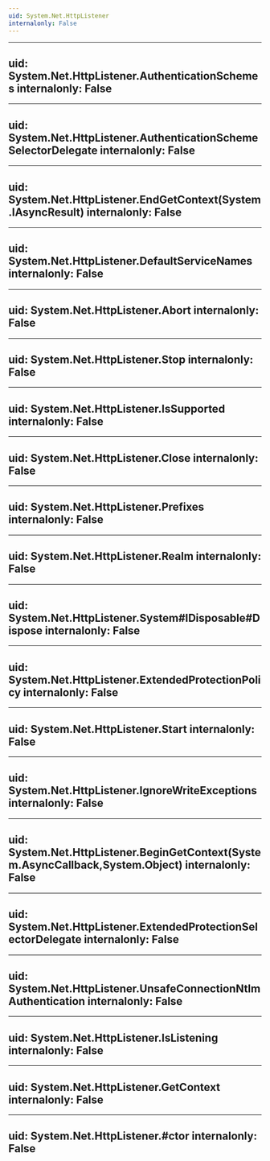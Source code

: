 ```yaml
---
uid: System.Net.HttpListener
internalonly: False
---
```


---
uid: System.Net.HttpListener.AuthenticationSchemes
internalonly: False
---

---
uid: System.Net.HttpListener.AuthenticationSchemeSelectorDelegate
internalonly: False
---

---
uid: System.Net.HttpListener.EndGetContext(System.IAsyncResult)
internalonly: False
---

---
uid: System.Net.HttpListener.DefaultServiceNames
internalonly: False
---

---
uid: System.Net.HttpListener.Abort
internalonly: False
---

---
uid: System.Net.HttpListener.Stop
internalonly: False
---

---
uid: System.Net.HttpListener.IsSupported
internalonly: False
---

---
uid: System.Net.HttpListener.Close
internalonly: False
---

---
uid: System.Net.HttpListener.Prefixes
internalonly: False
---

---
uid: System.Net.HttpListener.Realm
internalonly: False
---

---
uid: System.Net.HttpListener.System#IDisposable#Dispose
internalonly: False
---

---
uid: System.Net.HttpListener.ExtendedProtectionPolicy
internalonly: False
---

---
uid: System.Net.HttpListener.Start
internalonly: False
---

---
uid: System.Net.HttpListener.IgnoreWriteExceptions
internalonly: False
---

---
uid: System.Net.HttpListener.BeginGetContext(System.AsyncCallback,System.Object)
internalonly: False
---

---
uid: System.Net.HttpListener.ExtendedProtectionSelectorDelegate
internalonly: False
---

---
uid: System.Net.HttpListener.UnsafeConnectionNtlmAuthentication
internalonly: False
---

---
uid: System.Net.HttpListener.IsListening
internalonly: False
---

---
uid: System.Net.HttpListener.GetContext
internalonly: False
---

---
uid: System.Net.HttpListener.#ctor
internalonly: False
---
